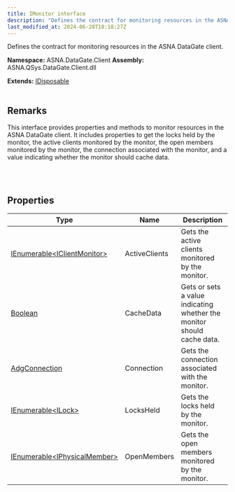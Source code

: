 ```yaml
---
title: IMonitor interface
description: "Defines the contract for monitoring resources in the ASNA DataGate client. "
last_modified_at: 2024-06-28T18:18:27Z
---
```


Defines the contract for monitoring resources in the ASNA DataGate client.

**Namespace:** ASNA.DataGate.Client
**Assembly:** ASNA.QSys.DataGate.Client.dll

**Extends:** [IDisposable](https://learn.microsoft.com/en-us/dotnet/api/system.idisposable?view=net-8.0)
<br>
<br>

## Remarks
This interface provides properties and methods to monitor resources in the ASNA DataGate client. 
It includes properties to get the locks held by the monitor, the active clients monitored by the monitor, 
the open members monitored by the monitor, the connection associated with the monitor, 
and a value indicating whether the monitor should cache data.

<br>
<br>

## Properties

| Type | Name | Description
| --- | --- | --- 
| [IEnumerable\<IClientMonitor\>](https://learn.microsoft.com/en-us/dotnet/api/system.collections.generic.ienumerable-1?view=net-8.0) | ActiveClients | Gets the active clients monitored by the monitor. |
| [Boolean](https://docs.microsoft.com/en-us/dotnet/api/system.boolean) | CacheData | Gets or sets a value indicating whether the monitor should cache data. |
| [AdgConnection](/reference/datagate/datagate-client/adg-connection.html) | Connection | Gets the connection associated with the monitor. |
| [IEnumerable\<ILock\>](https://learn.microsoft.com/en-us/dotnet/api/system.collections.generic.ienumerable-1?view=net-8.0) | LocksHeld | Gets the locks held by the monitor. |
| [IEnumerable\<IPhysicalMember\>](https://learn.microsoft.com/en-us/dotnet/api/system.collections.generic.ienumerable-1?view=net-8.0) | OpenMembers | Gets the open members monitored by the monitor. |
